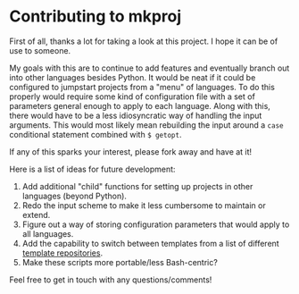 # Contributing to mkproj  
  
  First of all, thanks a lot for taking a look at this project. I hope it can be of use to someone.
  
  My goals with this are to continue to add features and eventually branch out into other languages besides Python. It would be neat if it could be configured to jumpstart projects from a "menu" of languages. To do this properly would require some kind of configuration file with a set of parameters general enough to apply to each language. Along with this, there would have to be a less idiosyncratic way of handling the input arguments. This would most likely mean rebuilding the input around a `case` conditional statement combined with `$ getopt`.
  
  If any of this sparks your interest, please fork away and have at it!
  
  Here is a list of ideas for future development:
  1) Add additional "child" functions for setting up projects in other languages (beyond Python).
  2) Redo the input scheme to make it less cumbersome to maintain or extend.
  3) Figure out a way of storing configuration parameters that would apply to all languages.
  4) Add the capability to switch between templates from a list of different [template repositories](https://docs.github.com/en/free-pro-team@latest/github/creating-cloning-and-archiving-repositories/creating-a-template-repository).
  5) Make these scripts more portable/less Bash-centric?
  
  Feel free to get in touch with any questions/comments!
